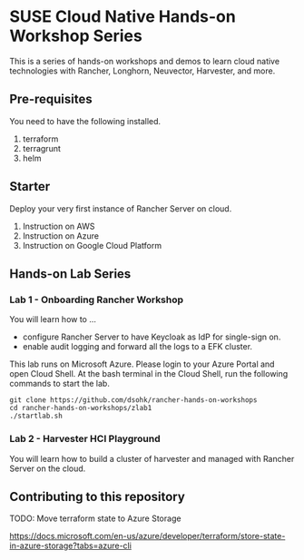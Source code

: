 # SUSE Cloud Native Hands-on Workshop Series

This is a series of hands-on workshops and demos to learn cloud native technologies with Rancher, Longhorn, Neuvector, Harvester, and more.

## Pre-requisites

You need to have the following installed.

1. terraform 
2. terragrunt
2. helm

## Starter

Deploy your very first instance of Rancher Server on cloud. 

1. Instruction on AWS
2. Instruction on Azure
3. Instruction on Google Cloud Platform

## Hands-on Lab Series

### Lab 1 - Onboarding Rancher Workshop

You will learn how to ...

* configure Rancher Server to have Keycloak as IdP for single-sign on.
* enable audit logging and forward all the logs to a EFK cluster.

This lab runs on Microsoft Azure. Please login to your Azure Portal and open Cloud Shell. At the bash terminal in the Cloud Shell, run the following commands to start the lab.

```
git clone https://github.com/dsohk/rancher-hands-on-workshops
cd rancher-hands-on-workshops/zlab1
./startlab.sh
```


### Lab 2 - Harvester HCI Playground

You will learn how to build a cluster of harvester and managed with Rancher Server on the cloud.


## Contributing to this repository

TODO: Move terraform state to Azure Storage

https://docs.microsoft.com/en-us/azure/developer/terraform/store-state-in-azure-storage?tabs=azure-cli



